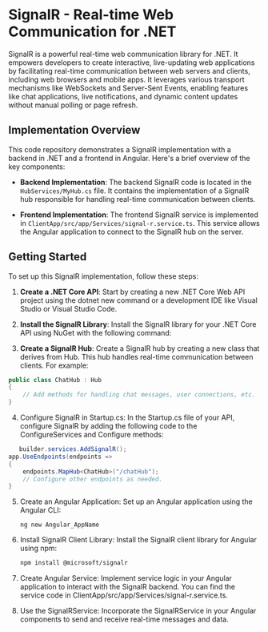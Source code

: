 # SignalR - Real-time Web Communication for .NET

SignalR is a powerful real-time web communication library for .NET. It empowers developers to create interactive, live-updating web applications by facilitating real-time communication between web servers and clients, including web browsers and mobile apps. It leverages various transport mechanisms like WebSockets and Server-Sent Events, enabling features like chat applications, live notifications, and dynamic content updates without manual polling or page refresh.

## Implementation Overview

This code repository demonstrates a SignalR implementation with a backend in .NET and a frontend in Angular. Here's a brief overview of the key components:

- **Backend Implementation**: The backend SignalR code is located in the `HubServices/MyHub.cs` file. It contains the implementation of a SignalR hub responsible for handling real-time communication between clients.

- **Frontend Implementation**: The frontend SignalR service is implemented in `ClientApp/src/app/Services/signal-r.service.ts`. This service allows the Angular application to connect to the SignalR hub on the server.

## Getting Started

To set up this SignalR implementation, follow these steps:

1. **Create a .NET Core API**: Start by creating a new .NET Core Web API project using the dotnet new command or a development IDE like Visual Studio or Visual Studio Code.

2. **Install the SignalR Library**: Install the SignalR library for your .NET Core API using NuGet with the following command:


3. **Create a SignalR Hub**: Create a SignalR hub by creating a new class that derives from Hub. This hub handles real-time communication between clients. For example:
```csharp
public class ChatHub : Hub
{
    // Add methods for handling chat messages, user connections, etc.
}
```
4. Configure SignalR in Startup.cs: In the Startup.cs file of your API, configure SignalR by adding the following code to the ConfigureServices and Configure methods:

```csharp
   builder.services.AddSignalR();
app.UseEndpoints(endpoints =>
{
    endpoints.MapHub<ChatHub>("/chatHub");
    // Configure other endpoints as needed.
}
```
5. Create an Angular Application: Set up an Angular application using the Angular CLI:
   ```arduino
   ng new Angular_AppName
   ```
6. Install SignalR Client Library: Install the SignalR client library for Angular using npm:
     ```bash
   npm install @microsoft/signalr
    ```
7. Create Angular Service: Implement service logic in your Angular application to interact with the SignalR backend. You can find the service code in ClientApp/src/app/Services/signal-r.service.ts.

8. Use the SignalRService: Incorporate the SignalRService in your Angular components to send and receive real-time messages and data.
   

